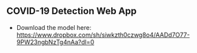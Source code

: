 ## COVID-19 Detection Web App

- Download the model here: https://www.dropbox.com/sh/siwkzth0czwg8o4/AADd7O77-9PW23ngbNzTg4nAa?dl=0
